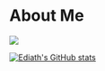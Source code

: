 # About Me
![](https://img.shields.io/github/followers/Ediath-Wu?style=social)

[![Ediath's GitHub stats](https://github-readme-stats.vercel.app/api?username=Ediath-Wu&show_icons=true&theme=chartreuse-dark)](https://github.com/anuraghazra/github-readme-stats)

